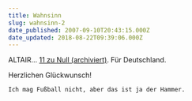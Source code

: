 ```yaml
---
title: Wahnsinn
slug: wahnsinn-2
date_published: 2007-09-10T20:43:15.000Z
date_updated: 2018-08-22T09:39:06.000Z
---
```


ALTAIR... [11 zu Null (archiviert)](http://web.archive.org/web/20070923023235/http://www.tagesspiegel.de:80/sport/Fussball-Nationalmannschaft-Frauen-Fussball;art133,2376595). Für Deutschland.

Herzlichen Glückwunsch!

`Ich mag Fußball nicht, aber das ist ja der Hammer.`
